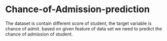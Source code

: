 # Chance-of-Admission-prediction
The dataset is contain different score of  student, the target variable is chance of admit. based on given feature of data set we need to predict the chance of admission of student.
